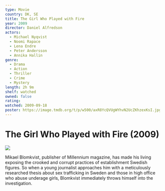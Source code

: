 ```yaml
---
type: Movie
country: DK, SE
title: The Girl Who Played with Fire
year: 2009
director: Daniel Alfredson
actors:
  - Michael Nyqvist
  - Noomi Rapace
  - Lena Endre
  - Peter Andersson
  - Annika Hallin
genre:
  - Drama
  - Action
  - Thriller
  - Crime
  - Mystery
length: 2h 9m
shelf: watched
owned: false
rating:
watched: 2009-09-18
poster: https://image.tmdb.org/t/p/w500/axR8YcQVUgWYhvN2UcZKhzexKsI.jpg
---
```


# The Girl Who Played with Fire (2009)

![](https://image.tmdb.org/t/p/w500/axR8YcQVUgWYhvN2UcZKhzexKsI.jpg)

Mikael Blomkvist, publisher of Millennium magazine, has made his living exposing the crooked and corrupt practices of establishment Swedish figures. So when a young journalist approaches him with a meticulously researched thesis about sex trafficking in Sweden and those in high office who abuse underage girls, Blomkvist immediately throws himself into the investigation.